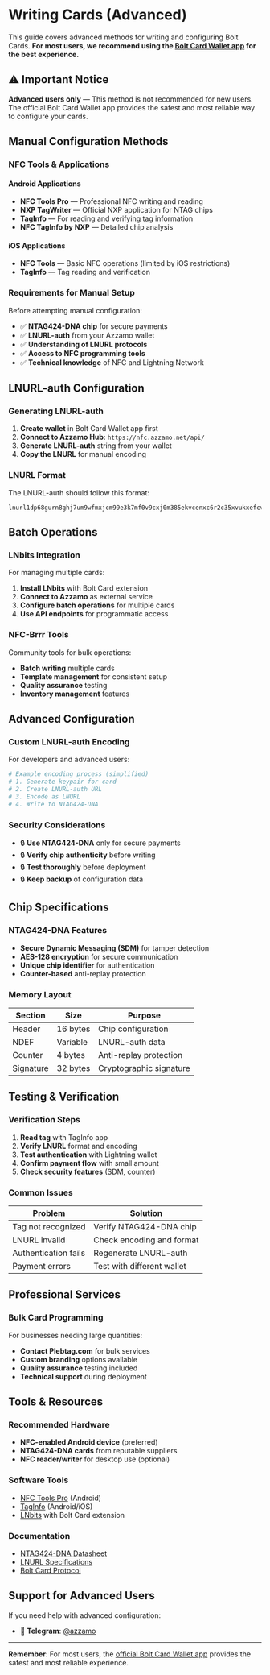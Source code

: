 # Writing Cards (Advanced)

This guide covers advanced methods for writing and configuring Bolt Cards. **For most users, we recommend using the [Bolt Card Wallet app](./getting-started.md) for the best experience.**

## ⚠️ Important Notice

**Advanced users only** — This method is not recommended for new users. The official Bolt Card Wallet app provides the safest and most reliable way to configure your cards.

## Manual Configuration Methods

### NFC Tools & Applications

#### Android Applications
- **NFC Tools Pro** — Professional NFC writing and reading
- **NXP TagWriter** — Official NXP application for NTAG chips
- **TagInfo** — For reading and verifying tag information
- **NFC TagInfo by NXP** — Detailed chip analysis

#### iOS Applications
- **NFC Tools** — Basic NFC operations (limited by iOS restrictions)
- **TagInfo** — Tag reading and verification

### Requirements for Manual Setup

Before attempting manual configuration:

- ✅ **NTAG424-DNA chip** for secure payments
- ✅ **LNURL-auth** from your Azzamo wallet
- ✅ **Understanding of LNURL protocols**
- ✅ **Access to NFC programming tools**
- ✅ **Technical knowledge** of NFC and Lightning Network

## LNURL-auth Configuration

### Generating LNURL-auth

1. **Create wallet** in Bolt Card Wallet app first
2. **Connect to Azzamo Hub**: `https://nfc.azzamo.net/api/`
3. **Generate LNURL-auth** string from your wallet
4. **Copy the LNURL** for manual encoding

### LNURL Format

The LNURL-auth should follow this format:
```
lnurl1dp68gurn8ghj7um9wfmxjcm99e3k7mf0v9cxj0m385ekvcenxc6r2c35xvukxefcv5mkvv34x5ekzd3ev56nyd3hxqurzepexejxxepnxscrvwfnv9nxzcn9xq6xyefhvgcxxcmyxymnserxfq5fns
```

## Batch Operations

### LNbits Integration

For managing multiple cards:

1. **Install LNbits** with Bolt Card extension
2. **Connect to Azzamo** as external service
3. **Configure batch operations** for multiple cards
4. **Use API endpoints** for programmatic access

### NFC-Brrr Tools

Community tools for bulk operations:

- **Batch writing** multiple cards
- **Template management** for consistent setup
- **Quality assurance** testing
- **Inventory management** features

## Advanced Configuration

### Custom LNURL-auth Encoding

For developers and advanced users:

```bash
# Example encoding process (simplified)
# 1. Generate keypair for card
# 2. Create LNURL-auth URL
# 3. Encode as LNURL
# 4. Write to NTAG424-DNA
```

### Security Considerations

- 🔒 **Use NTAG424-DNA** only for secure payments
- 🔒 **Verify chip authenticity** before writing
- 🔒 **Test thoroughly** before deployment
- 🔒 **Keep backup** of configuration data

## Chip Specifications

### NTAG424-DNA Features

- **Secure Dynamic Messaging (SDM)** for tamper detection
- **AES-128 encryption** for secure communication
- **Unique chip identifier** for authentication
- **Counter-based** anti-replay protection

### Memory Layout

| Section | Size | Purpose |
|---------|------|---------|
| Header | 16 bytes | Chip configuration |
| NDEF | Variable | LNURL-auth data |
| Counter | 4 bytes | Anti-replay protection |
| Signature | 32 bytes | Cryptographic signature |

## Testing & Verification

### Verification Steps

1. **Read tag** with TagInfo app
2. **Verify LNURL** format and encoding
3. **Test authentication** with Lightning wallet
4. **Confirm payment flow** with small amount
5. **Check security features** (SDM, counter)

### Common Issues

| Problem | Solution |
|---------|----------|
| Tag not recognized | Verify NTAG424-DNA chip |
| LNURL invalid | Check encoding and format |
| Authentication fails | Regenerate LNURL-auth |
| Payment errors | Test with different wallet |

## Professional Services

### Bulk Card Programming

For businesses needing large quantities:

- **Contact Plebtag.com** for bulk services
- **Custom branding** options available
- **Quality assurance** testing included
- **Technical support** during deployment


## Tools & Resources

### Recommended Hardware

- **NFC-enabled Android device** (preferred)
- **NTAG424-DNA cards** from reputable suppliers
- **NFC reader/writer** for desktop use (optional)

### Software Tools

- [NFC Tools Pro](https://play.google.com/store/apps/details?id=com.wakdev.wdnfc) (Android)
- [TagInfo](https://play.google.com/store/apps/details?id=com.nxp.taginfolite) (Android/iOS)
- [LNbits](https://lnbits.com/) with Bolt Card extension

### Documentation

- [NTAG424-DNA Datasheet](https://www.nxp.com/docs/en/data-sheet/NTAG424_DNA.pdf)
- [LNURL Specifications](https://github.com/lnurl/luds)
- [Bolt Card Protocol](https://github.com/boltcard/boltcard)

## Support for Advanced Users

If you need help with advanced configuration:

- 💬 **Telegram**: [@azzamo](https://t.me/azzamo)

---

**Remember**: For most users, the [official Bolt Card Wallet app](./getting-started.md) provides the safest and most reliable experience.